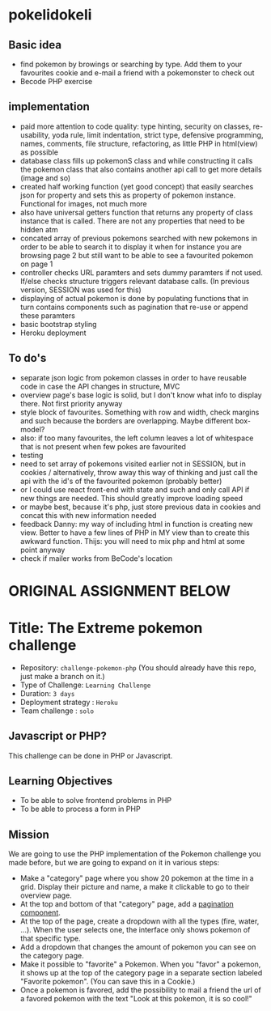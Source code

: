 # pokelidokeli

## Basic idea
- find pokemon by browings or searching by type. Add them to your favourites cookie and e-mail a friend with a pokemonster to check out
- Becode PHP exercise

## implementation
- paid more attention to code quality: type hinting, security on classes, re-usability, yoda rule, limit indentation, strict type, defensive programming, names, comments, file structure, refactoring, as little PHP in html(view) as possible
- database class fills up pokemonS class and while constructing it calls the pokemon class that also contains another api call to get more details (image and so)
- created half working function (yet good concept) that easily searches json for property and sets this as property of pokemon instance. Functional for images, not much more
- also have universal getters function that returns any property of class instance that is called. There are not any properties that need to be hidden atm
- concated array of previous pokemons searched with new pokemons in order to be able to search it to display it when for instance you are browsing page 2 but still want to be able to see a favourited pokemon on page 1
- controller checks URL paramters and sets dummy paramters if not used. If/else checks structure triggers relevant database calls. (In previous version, SESSION was used for this)
- displaying of actual pokemon is done by populating functions that in turn contains components such as pagination that re-use or append these paramters
- basic bootstrap styling
- Heroku deployment

## To do's
- separate json logic from pokemon classes in order to have reusable code in case the API changes in structure, MVC
- overview page's base logic is solid, but I don't know what info to display there. Not first priority anyway
- style block of favourites. Something with row and width, check margins and such because the borders are overlapping. Maybe different box-model?
- also: if too many favourites, the left column leaves a lot of whitespace that is not present when few pokes are favourited
- testing
- need to set array of pokemons visited earlier not in SESSION, but in cookies / alternatively, throw away this way of thinking and just call the api with the id's of the favourited pokemon (probably better)
- or I could use react front-end with state and such and only call API if new things are needed. This should greatly improve loading speed
- or maybe best, because it's php, just store previous data in cookies and concat this with new information needed
- feedback Danny: my way of including html in function is creating new view. Better to have a few lines of PHP in MY view than to create this awkward function. Thijs: you will need to mix php and html at some point anyway
- check if mailer works from BeCode's location

# ORIGINAL ASSIGNMENT BELOW

# Title: The Extreme pokemon challenge
- Repository: `challenge-pokemon-php` (You should already have this repo, just make a branch on it.)
- Type of Challenge: `Learning Challenge`
- Duration: `3 days`
- Deployment strategy : `Heroku`
- Team challenge : `solo`

## Javascript or PHP?
This challenge can be done in PHP or Javascript.

## Learning Objectives
- To be able to solve frontend problems in PHP
- To be able to process a form in PHP

## Mission
We are going to use the PHP implementation of the Pokemon challenge you made before, but we are going to expand on it in various steps:

- Make a "category" page where you show 20 pokemon at the time in a grid. Display their picture and name, a make it clickable to go to their overview page.
- At the top and bottom of that "category" page, add a [pagination component](https://getbootstrap.com/docs/4.0/components/pagination/).
- At the top of the page, create a dropdown with all the types (fire, water, ...). When the user selects one, the interface only shows pokemon of that specific type.
- Add a dropdown that changes the amount of pokemon you can see on the category page.
- Make it possible to "favorite" a Pokemon. When you "favor" a pokemon, it shows up at the top of the category page in a separate section labeled "Favorite pokemon". (You can save this in a Cookie.)
- Once a pokemon is favored, add the possibility to mail a friend the url of a favored pokemon with the text "Look at this pokemon, it is so cool!"
